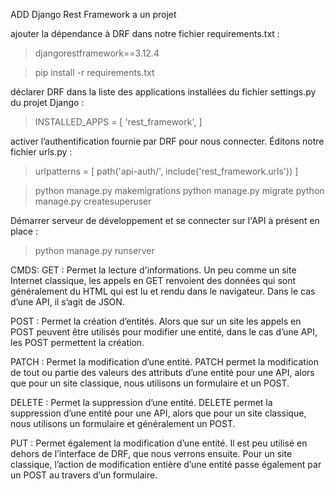 ADD Django Rest Framework a un projet

ajouter la dépendance à DRF dans notre fichier requirements.txt  :
> djangorestframework==3.12.4

> pip install -r requirements.txt

déclarer DRF dans la liste des applications installées du fichier  settings.py  du projet Django :
> INSTALLED_APPS = [
'rest_framework',
]

activer l’authentification fournie par DRF pour nous connecter. Éditons notre fichier  urls.py  :
> urlpatterns = [
    path('api-auth/', include('rest_framework.urls'))
]

> python manage.py makemigrations
> python manage.py migrate
> python manage.py createsuperuser

Démarrer serveur de développement et se connecter sur l'API à présent en place :
> python manage.py runserver

CMDS:
GET : Permet la lecture d'informations.
Un peu comme un site Internet classique, les appels en GET renvoient des données qui sont généralement du HTML qui est lu et rendu dans le navigateur. Dans le cas d’une API, il s’agit de JSON.

POST : Permet la création d’entités.
Alors que sur un site les appels en POST peuvent être utilisés pour modifier une entité, dans le cas d’une API, les POST permettent la création.

PATCH : Permet la modification d’une entité.
PATCH permet la modification de tout ou partie des valeurs des attributs d’une entité pour une API, alors que pour un site classique, nous utilisons un formulaire et un POST.

DELETE : Permet la suppression d’une entité.
DELETE permet la suppression d’une entité pour une API, alors que pour un site classique, nous utilisons un formulaire et généralement un POST.

PUT : Permet également la modification d’une entité.
Il est peu utilisé en dehors de l’interface de DRF, que nous verrons ensuite. Pour un site classique, l’action de modification entière d’une entité passe également par un POST au travers d’un formulaire.


